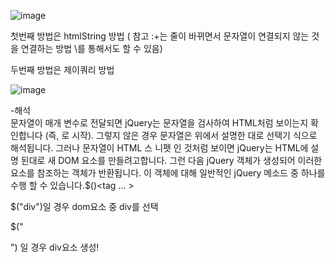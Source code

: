 ![image](https://user-images.githubusercontent.com/97571604/213688285-ad398f33-5881-4eef-9f87-5566714c70c8.png)


첫번째 방법은 htmlString 방법 ( 참고 :+는 줄이 바뀌면서 문자열이 연결되지 않는 것을 연결하는 방법 \를 통해서도 할 수 있음)


두번째 방법은 제이쿼리 방법

![image](https://user-images.githubusercontent.com/97571604/213688601-fc2e66eb-1598-45c2-99fa-c694b123f819.png)


-해석  
문자열이 매개 변수로 전달되면 jQuery는 문자열을 검사하여 HTML처럼 보이는지 확인합니다 (즉, 로 시작). 그렇지 않은 경우 문자열은 위에서 설명한 대로 선택기 식으로 해석됩니다. 그러나 문자열이 HTML 스 니펫 인 것처럼 보이면 jQuery는 HTML에 설명 된대로 새 DOM 요소를 만들려고합니다. 그런 다음 jQuery 객체가 생성되어 이러한 요소를 참조하는 객체가 반환됩니다. 이 객체에 대해 일반적인 jQuery 메소드 중 하나를 수행 할 수 있습니다.$()<tag ... >
  
 $("div")일 경우 dom요소 중 div를 선택 
  
  $("<div></div>") 일 경우 div요소 생성!
